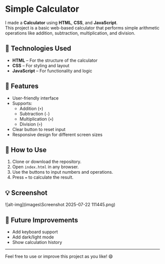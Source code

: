 # Simple Calculator

I made a **Calculator** using **HTML**, **CSS**, and **JavaScript**.  
This project is a basic web-based calculator that performs simple arithmetic operations like addition, subtraction, multiplication, and division.

## 🔧 Technologies Used

- **HTML** – For the structure of the calculator
- **CSS** – For styling and layout
- **JavaScript** – For functionality and logic

## 🚀 Features

- User-friendly interface
- Supports:
  - Addition (`+`)
  - Subtraction (`-`)
  - Multiplication (`×`)
  - Division (`÷`)
- Clear button to reset input
- Responsive design for different screen sizes

## 📁 How to Use

1. Clone or download the repository.
2. Open `index.html` in any browser.
3. Use the buttons to input numbers and operations.
4. Press `=` to calculate the result.

## 💡 Screenshot
![alt-img](images\Screenshot 2025-07-22 111445.png)

## 📌 Future Improvements

- Add keyboard support
- Add dark/light mode
- Show calculation history

---

Feel free to use or improve this project as you like! 😄
